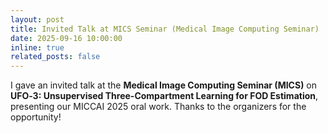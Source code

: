 ```yaml
---
layout: post
title: Invited Talk at MICS Seminar (Medical Image Computing Seminar)
date: 2025-09-16 10:00:00
inline: true
related_posts: false
---
```


I gave an invited talk at the **Medical Image Computing Seminar (MICS)** on **UFO‑3: Unsupervised Three-Compartment Learning for FOD Estimation**, presenting our MICCAI 2025 oral work. Thanks to the organizers for the opportunity!
